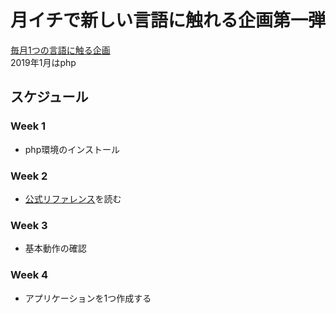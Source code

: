 # 月イチで新しい言語に触れる企画第一弾

[毎月1つの言語に触る企画](https://github.com/yamachaaan/monthly-study)  
2019年1月はphp  

## スケジュール

### Week 1

- php環境のインストール

### Week 2

- [公式リファレンス](http://php.net/manual/ja/langref.php)を読む

### Week 3

- 基本動作の確認

### Week 4

- アプリケーションを1つ作成する
